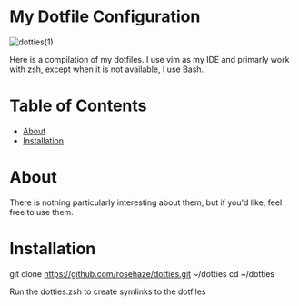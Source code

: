 # My Dotfile Configuration

![dotties(1)](https://github.com/rosehaze/dotties/assets/71717036/d9e5471d-80db-4a96-90f3-e4bd75fa18a7)

Here is a compilation of my dotfiles. I use vim as my IDE and primarly work with zsh, except when it is not available, I use Bash.

# Table of Contents
 - [About](https://github.com/rosehaze/dotties#about)
 - [Installation](https://github.com/rosehaze/dotties#installation)

# About
There is nothing particularly interesting about them, but if you'd like, feel free to use them.

# Installation

git clone https://github.com/rosehaze/dotties.git ~/dotties
cd ~/dotties

Run the dotties.zsh to create symlinks to the dotfiles
